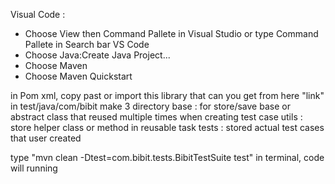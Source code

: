 Visual Code : 
- Choose View then Command Pallete in Visual Studio or type Command Pallete in Search bar VS Code
- Choose Java:Create Java Project...
- Choose Maven 
- Choose Maven Quickstart

in Pom xml, copy past or import this library that can you get from here "link"
in test/java/com/bibit make 3 directory 
base  : for store/save base or abstract class that reused multiple times when creating test case
utils : store helper class or method in reusable task
tests : stored actual test cases that user created


type "mvn clean -Dtest=com.bibit.tests.BibitTestSuite test" in terminal, code will running